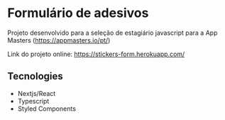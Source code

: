 # Formulário de adesivos
Projeto desenvolvido para a seleção de estagiário javascript para a App Masters (https://appmasters.io/pt/)

Link do projeto online: https://stickers-form.herokuapp.com/

## Tecnologies
- Nextjs/React
- Typescript
- Styled Components
